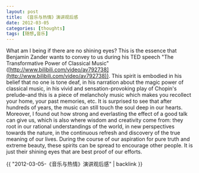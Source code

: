 ```yaml
---
layout: post
title: 《音乐与热情》演讲观后感
date: 2012-03-05
categories: [thoughts]
tags: [随想,音乐]
---
```


What am I being if there are no shining eyes? This is the essence that Benjamin Zander wants to convey to us during his TED speech "The Transformative Power of Classical Music" ([http://www.bilibili.com/video/av792738](http://www.bilibili.com/video/av792738)). This spirit is embodied in his belief that no one is tone deaf, in his narration about the magic power of classical music, in his vivid and sensation-provoking play of Chopin's prelude–and this is a piece of melancholy music which makes you recollect your home, your past memories, etc. It is surprised to see that after hundreds of years, the music can still touch the soul deep in our hearts. Moreover, I found out how strong and everlasting the effect of a good talk can give us, which is also where wisdom and creativity come from: they root in our rational understandings of the world, in new perspectives towards the nature, in the continuous refresh and discovery of the true meaning of our lives. During the course of our aspiration for pure truth and extreme beauty, these spirits can be spread to encourage other people. It is just their shining eyes that are best proof of our efforts.

{{ "2012-03-05-《音乐与热情》演讲观后感" | backlink }}
